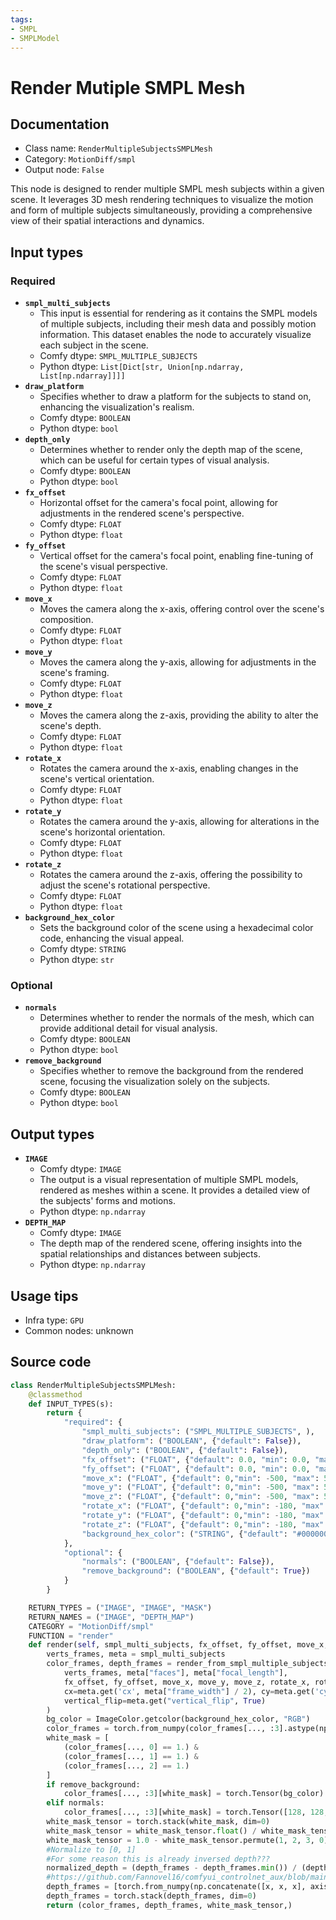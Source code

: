 ```yaml
---
tags:
- SMPL
- SMPLModel
---
```


# Render Mutiple SMPL Mesh
## Documentation
- Class name: `RenderMultipleSubjectsSMPLMesh`
- Category: `MotionDiff/smpl`
- Output node: `False`

This node is designed to render multiple SMPL mesh subjects within a given scene. It leverages 3D mesh rendering techniques to visualize the motion and form of multiple subjects simultaneously, providing a comprehensive view of their spatial interactions and dynamics.
## Input types
### Required
- **`smpl_multi_subjects`**
    - This input is essential for rendering as it contains the SMPL models of multiple subjects, including their mesh data and possibly motion information. This dataset enables the node to accurately visualize each subject in the scene.
    - Comfy dtype: `SMPL_MULTIPLE_SUBJECTS`
    - Python dtype: `List[Dict[str, Union[np.ndarray, List[np.ndarray]]]]`
- **`draw_platform`**
    - Specifies whether to draw a platform for the subjects to stand on, enhancing the visualization's realism.
    - Comfy dtype: `BOOLEAN`
    - Python dtype: `bool`
- **`depth_only`**
    - Determines whether to render only the depth map of the scene, which can be useful for certain types of visual analysis.
    - Comfy dtype: `BOOLEAN`
    - Python dtype: `bool`
- **`fx_offset`**
    - Horizontal offset for the camera's focal point, allowing for adjustments in the rendered scene's perspective.
    - Comfy dtype: `FLOAT`
    - Python dtype: `float`
- **`fy_offset`**
    - Vertical offset for the camera's focal point, enabling fine-tuning of the scene's visual perspective.
    - Comfy dtype: `FLOAT`
    - Python dtype: `float`
- **`move_x`**
    - Moves the camera along the x-axis, offering control over the scene's composition.
    - Comfy dtype: `FLOAT`
    - Python dtype: `float`
- **`move_y`**
    - Moves the camera along the y-axis, allowing for adjustments in the scene's framing.
    - Comfy dtype: `FLOAT`
    - Python dtype: `float`
- **`move_z`**
    - Moves the camera along the z-axis, providing the ability to alter the scene's depth.
    - Comfy dtype: `FLOAT`
    - Python dtype: `float`
- **`rotate_x`**
    - Rotates the camera around the x-axis, enabling changes in the scene's vertical orientation.
    - Comfy dtype: `FLOAT`
    - Python dtype: `float`
- **`rotate_y`**
    - Rotates the camera around the y-axis, allowing for alterations in the scene's horizontal orientation.
    - Comfy dtype: `FLOAT`
    - Python dtype: `float`
- **`rotate_z`**
    - Rotates the camera around the z-axis, offering the possibility to adjust the scene's rotational perspective.
    - Comfy dtype: `FLOAT`
    - Python dtype: `float`
- **`background_hex_color`**
    - Sets the background color of the scene using a hexadecimal color code, enhancing the visual appeal.
    - Comfy dtype: `STRING`
    - Python dtype: `str`
### Optional
- **`normals`**
    - Determines whether to render the normals of the mesh, which can provide additional detail for visual analysis.
    - Comfy dtype: `BOOLEAN`
    - Python dtype: `bool`
- **`remove_background`**
    - Specifies whether to remove the background from the rendered scene, focusing the visualization solely on the subjects.
    - Comfy dtype: `BOOLEAN`
    - Python dtype: `bool`
## Output types
- **`IMAGE`**
    - Comfy dtype: `IMAGE`
    - The output is a visual representation of multiple SMPL models, rendered as meshes within a scene. It provides a detailed view of the subjects' forms and motions.
    - Python dtype: `np.ndarray`
- **`DEPTH_MAP`**
    - Comfy dtype: `IMAGE`
    - The depth map of the rendered scene, offering insights into the spatial relationships and distances between subjects.
    - Python dtype: `np.ndarray`
## Usage tips
- Infra type: `GPU`
- Common nodes: unknown


## Source code
```python
class RenderMultipleSubjectsSMPLMesh:
    @classmethod
    def INPUT_TYPES(s):
        return {
            "required": {
                "smpl_multi_subjects": ("SMPL_MULTIPLE_SUBJECTS", ),
                "draw_platform": ("BOOLEAN", {"default": False}),
                "depth_only": ("BOOLEAN", {"default": False}),
                "fx_offset": ("FLOAT", {"default": 0.0, "min": 0.0, "max": 10000, "step": 0.01}),
                "fy_offset": ("FLOAT", {"default": 0.0, "min": 0.0, "max": 10000, "step": 0.01}),
                "move_x": ("FLOAT", {"default": 0,"min": -500, "max": 500, "step": 0.01}),
                "move_y": ("FLOAT", {"default": 0,"min": -500, "max": 500, "step": 0.01}),
                "move_z": ("FLOAT", {"default": 0,"min": -500, "max": 500, "step": 0.01}),
                "rotate_x": ("FLOAT", {"default": 0,"min": -180, "max": 180, "step": 0.1}),
                "rotate_y": ("FLOAT", {"default": 0,"min": -180, "max": 180, "step": 0.1}),
                "rotate_z": ("FLOAT", {"default": 0,"min": -180, "max": 180, "step": 0.1}),
                "background_hex_color": ("STRING", {"default": "#000000", "mutiline": False}),
            },
            "optional": {
                "normals": ("BOOLEAN", {"default": False}),
                "remove_background": ("BOOLEAN", {"default": True})
            }
        }

    RETURN_TYPES = ("IMAGE", "IMAGE", "MASK")
    RETURN_NAMES = ("IMAGE", "DEPTH_MAP")
    CATEGORY = "MotionDiff/smpl"
    FUNCTION = "render"
    def render(self, smpl_multi_subjects, fx_offset, fy_offset, move_x, move_y, move_z, rotate_x, rotate_y, rotate_z, draw_platform, depth_only, background_hex_color, normals=False, remove_background=True):
        verts_frames, meta = smpl_multi_subjects
        color_frames, depth_frames = render_from_smpl_multiple_subjects(
            verts_frames, meta["faces"], meta["focal_length"],
            fx_offset, fy_offset, move_x, move_y, move_z, rotate_x, rotate_y, rotate_z, meta["frame_width"], meta["frame_height"], draw_platform,depth_only, normals,
            cx=meta.get('cx', meta["frame_width"] / 2), cy=meta.get('cy', meta["frame_height"] / 2),
            vertical_flip=meta.get("vertical_flip", True)
        )
        bg_color = ImageColor.getcolor(background_hex_color, "RGB")
        color_frames = torch.from_numpy(color_frames[..., :3].astype(np.float32) / 255.)
        white_mask = [
            (color_frames[..., 0] == 1.) & 
            (color_frames[..., 1] == 1.) & 
            (color_frames[..., 2] == 1.)
        ]
        if remove_background:
            color_frames[..., :3][white_mask] = torch.Tensor(bg_color)
        elif normals:
            color_frames[..., :3][white_mask] = torch.Tensor([128, 128, 255]).float() / 255.
        white_mask_tensor = torch.stack(white_mask, dim=0)
        white_mask_tensor = white_mask_tensor.float() / white_mask_tensor.max()
        white_mask_tensor = 1.0 - white_mask_tensor.permute(1, 2, 3, 0).squeeze(dim=-1)
        #Normalize to [0, 1]
        #For some reason this is already inversed depth???
        normalized_depth = (depth_frames - depth_frames.min()) / (depth_frames.max() - depth_frames.min())
        #https://github.com/Fannovel16/comfyui_controlnet_aux/blob/main/src/controlnet_aux/util.py#L24
        depth_frames = [torch.from_numpy(np.concatenate([x, x, x], axis=2)) for x in normalized_depth[..., None]]
        depth_frames = torch.stack(depth_frames, dim=0)
        return (color_frames, depth_frames, white_mask_tensor,)

```
